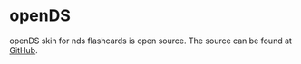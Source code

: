 # openDS

openDS skin for nds flashcards is open source. The
source can be found at
[GitHub](https://github.com/gembutterfly/nds_flashcard_theme_opends/).

